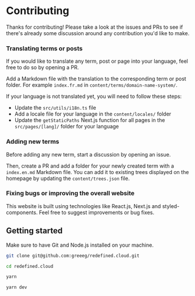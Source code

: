 # Contributing

Thanks for contributing! Please take a look at the issues and PRs to see if there's already some discussion around any contribution you'd like to make.

### Translating terms or posts

If you would like to translate any term, post or page into your language, feel free to do so by opening a PR.

Add a Markdown file with the translation to the corresponding term or post folder. For example `index.fr.md` in `content/terms/domain-name-system/`.

If your language is not translated yet, you will need to follow these steps:

- Update the `src/utils/i18n.ts` file
- Add a locale file for your language in the `content/locales/` folder
- Update the `getStaticPaths` Next.js function for all pages in the `src/pages/[lang]/` folder for your language

### Adding new terms

Before adding any new term, start a discussion by opening an issue.

Then, create a PR and add a folder for your newly created term with a `index.en.md` Markdown file. You can add it to existing trees displayed on the homepage by updating the `content/trees.json` file.

### Fixing bugs or improving the overall website

This website is built using technologies like React.js, Next.js and styled-components. Feel free to suggest improvements or bug fixes.

## Getting started

Make sure to have Git and Node.js installed on your machine.

```sh
git clone git@github.com:greeeg/redefined.cloud.git

cd redefined.cloud

yarn

yarn dev
```
